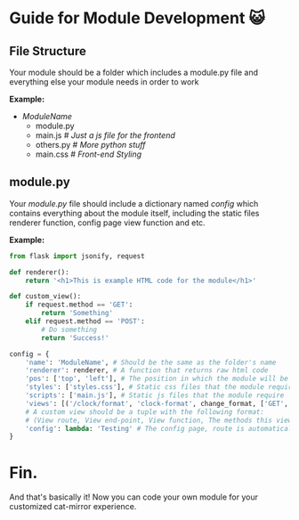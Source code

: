 # Guide for Module Development 😺
## File Structure
Your module should be a folder which includes a module.py file and 
everything else your module needs in order to work

**Example:**
- *ModuleName*
    - module.py
    - main.js # *Just a js file for the frontend*
    - others.py # *More python stuff*
    - main.css # *Front-end Styling*
## **module.py**
Your *module.py* file should include a dictionary named *config* which
contains everything about the module itself, including the static files 
renderer function, config page view function and etc.

**Example:**
```python
from flask import jsonify, request

def renderer():
    return '<h1>This is example HTML code for the module</h1>'

def custom_view():
    if request.method == 'GET':
        return 'Something'
    elif request.method == 'POST':
        # Do something
        return 'Success!'

config = {
    'name': 'ModuleName', # Should be the same as the folder's name
    'renderer': renderer, # A function that returns raw html code
    'pos': ['top', 'left'], # The position in which the module will be rendered
    'styles': ['styles.css'], # Static css files that the module require
    'scripts': ['main.js'], # Static js files that the module require
    'views': [('/clock/format', 'clock-format', change_format, ['GET', 'POST'])], # Custom views
    # A custom view should be a tuple with the following format:
    # (View route, View end-point, View function, The methods this view supports)
    'config': lambda: 'Testing' # The config page, route is automatically set to /config/*module name*
}
```
# Fin.
 And that's basically it! Now you can code your own module for your customized cat-mirror experience.